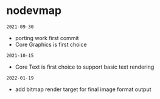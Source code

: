 nodevmap
========

`2021-09-30`
* porting work first commit
* Core Graphics is first choice

`2021-10-15`
* Core Text is first choice to support basic text rendering

`2022-01-19`
* add bitmap render target for final image format output
